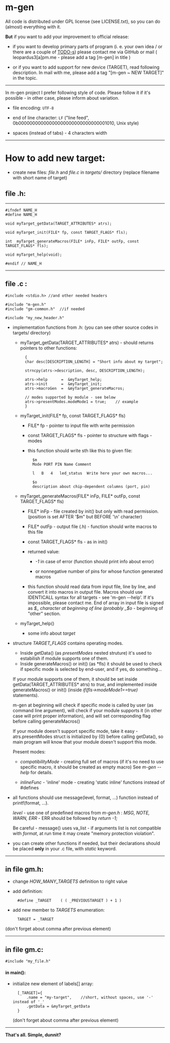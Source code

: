 m-gen
=====


All code is distributed under GPL license (see LICENSE.txt),
    so you can do (almost) everything with it.

__But__ if you want to add your improvement to official release:


- if you want to develop primary parts of program
        (i. e. your own idea / or there are a couple of [TODO-s](https://github.com/Leopardus4/m-gen/blob/master/TODO.md))
        please contact me via GitHub or mail ( leopardus3[a]pm.me - please add a tag [m-gen] in title )

- or if you want to add support for new device (TARGET),
        read following description.
        In mail with me, please add a tag "[m-gen ~ NEW TARGET]" in the topic.



---

In m-gen project I prefer following style of code. Please follow it if it's possible - in other case, please inform about variation.

- file encoding: `UTF-8`

- end of line character: `LF` ("line feed", 0b00000000000000000000000000000001010, Unix style)

- spaces (instead of tabs) - 4 characters width




---

How to add new target:
======================

- create new files: _file.h_ and _file.c_ in _targets/_ directory (replace filename with short name of target)



## file .h:


---

    #ifndef NAME_H
    #define NAME_H
    
    void myTarget_getData(TARGET_ATTRIBUTES* atrs);

    void myTarget_init(FILE* fp, const TARGET_FLAGS* fls);

    int  myTarget_generateMacros(FILE* inFp, FILE* outFp, const TARGET_FLAGS* fls);

    void myTarget_help(void);

    #endif // NAME_H

---



## file .c :

    #include <stdio.h> //and other needed headers
    
    #include "m-gen.h"
    #include "gm-common.h"  //if needed
    
    #include "my_new_header.h"



- implementation functions from .h: (you can see other source codes in targets/ directory)



    - myTarget_getData(TARGET_ATTRIBUTES* atrs) - should returns pointers to other functions:

            {
            char desc[DESCRIPTION_LENGTH] = "Short info about my target";
        
            strncpy(atrs->description, desc, DESCRIPTION_LENGTH);
        
            atrs->help      =  &myTarget_help;
            atrs->init      =  &myTarget_init;
            atrs->macroGen  =  &myTarget_generateMacros;
            
            // modes supported by module - see below
            atrs->presentModes.modeMode1 = true;    // example
            }


    - myTarget_init(FILE* fp, const TARGET_FLAGS* fls)

        - FILE* fp - pointer to input file with write permission
        
        - const TARGET_FLAGS* fls - pointer to structure with flags - modes
        
        - this function should write sth like this to given file:
        
                $m
                Mode PORT PIN Name Comment
                
                l	B	4	led_status	Write here your own macros...
                
                $o
                description about chip-dependent columns (port, pin)
               

    - myTarget_generateMacros(FILE* inFp, FILE* outFp, const TARGET_FLAGS* fls)
        
        - FILE* inFp - file created by init() but only with read permission.
            (position is set AFTER '$m" but BEFORE '\n' character)
       
        - FILE* outFp - output file (.h) - function should write macros to this file
        
        - const TARGET_FLAGS* fls - as in init()
        
        - returned value:
            -  _-1_ in case of error (function should print info about error)
            
            -  or nonnegative number of pins for whose function generated macros
        
        - this function should read data from input file, line by line, and convert it into macros in output file.
            Macros should use IDENTICALL syntax for all targets - see 'm-gen --help'. If it's impossible, please contact me. 
            End of array in input file is signed as _$_ character at beginning of line (probably _$o_ - beginning of "other" section.



    - myTarget_help()
        
        - some info about _target_


- structure _TARGET_FLAGS_ contains operating modes.
    - Inside getData() (as _presentModes_ nested struture) it's used to estabilish if module supports one of them.
    - Inside generateMacros() or init() (as *fls) it should be used to check if specific mode is selected by end-user, and if yes, do something...
    
    If your module supports one of them, it should be set inside getData(TARGET_ATTRIBUTES* atrs) to _true_,
    and implemented inside generateMacros() or init() (inside _if(fls->modeMode1==true)_ statements).
    
    m-gen at beginning will check if specific mode is called by user (as command line argument), will check if your module supports it
    (in other case will print proper information), and will set corresponding flag before calling generateMacros()
    
    If your module doesn't support specific mode, take it easy - atrs.presentModes struct is initialized by {0} before calling getData(),
    so main program will know that your module doesn't support this mode.
    
    Present modes:
    
    - _compatibilityMode_ - creating full set of macros (if it's no need to use specific macro, it should be created as empty macro)
        See _m-gen --help_ for details.

    - _inlineFunc_ - 'inline' mode - creating 'static inline' functions instead of #defines




- all functions should use message(level, format, ...) function instead of printf(format, ...).

    _level_ - use one of predefined macros from _m-gen.h_ : _MSG, NOTE, WARN, ERR_ - ERR should be followed by _return -1;_

    Be careful - message() uses va_list - if arguments list is not compatible with _format_, at run time it may create "memory protection violation".


- you can create other functions if needed, but their declarations should be placed __only__ in your .c file, with _static_ keyword.

---

## in file gm.h:

- change *HOW_MANY_TARGETS* definition to right value

- add definition:

        #define _TARGET    ( ( _PREVIOUSTARGET ) + 1 )

- add new member to *TARGETS* enumeration:

        TARGET = _TARGET

(don't forget about comma after previous element)


---

## in file gm.c:

    #include "my_file.h"

#### in main():

- initialize new element of labels[] array:


        [_TARGET]={
            .name = "my-target",    //short, without spaces, use '-' instead of '_'
            .getData = &myTarget_getData
        }
    
    (don't forget about comma after previous element)



---

__That's all. Simple, dunnit?__

